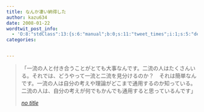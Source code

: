 ```yaml
---
title: なんか凄い納得した
author: kazu634
date: 2008-01-22
wordtwit_post_info:
  - 'O:8:"stdClass":13:{s:6:"manual";b:0;s:11:"tweet_times";i:1;s:5:"delay";i:0;s:7:"enabled";i:1;s:10:"separation";s:2:"60";s:7:"version";s:3:"3.7";s:14:"tweet_template";b:0;s:6:"status";i:2;s:6:"result";a:0:{}s:13:"tweet_counter";i:2;s:13:"tweet_log_ids";a:1:{i:0;i:3639;}s:9:"hash_tags";a:0:{}s:8:"accounts";a:1:{i:0;s:7:"kazu634";}}'
categories:


---
```

<div class="section">
<blockquote title="no title" cite="http://premium.nikkeibp.co.jp/ae/suguro/05/2.shtml">
<p>
      「一流の人と付き合うことがとても大事なんです。二流の人はたくさんいる。それでは、どうやって一流と二流を見分けるのか？　それは簡単なんです。一流の人は自分の考えや理論がどこまで通用するのか知っている。二流の人は、自分の考えが何でもかんでも通用すると思っているんです」
</p>
    
<p>
<cite><a href="http://premium.nikkeibp.co.jp/ae/suguro/05/2.shtml" onclick="__gaTracker('send', 'event', 'outbound-article', 'http://premium.nikkeibp.co.jp/ae/suguro/05/2.shtml', 'no title');" target="_blank">no title</a></cite>
</p>
</blockquote>
</div>
